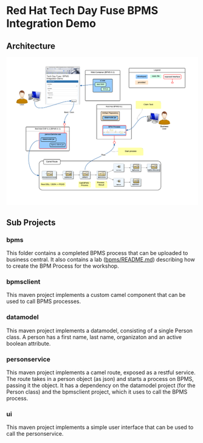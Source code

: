 # Red Hat Tech Day Fuse BPMS Integration Demo

## Architecture
![Architecture](architecture.png)

## Sub Projects
### bpms
This folder contains a completed BPMS process that can be uploaded to business central. It also contains a lab ([bpms/README.md](../bpms/README.md)) describing how to create the BPM Process for the workshop.
### bpmsclient
This maven project implements a custom camel component that can be used to call BPMS processes.
### datamodel
This maven project implements a datamodel, consisting of a single Person class.  A person has a first name, last name, organizaton and an active boolean attribute.
### personservice
This maven project implements a camel route, exposed as a restful service. The route takes in a person object (as json) and starts a process on BPMS, passing it the object. It has a dependency on the datamodel project (for the Person class) and the bpmsclient project, which it uses to call the BPMS process.
### ui
This maven project implements a simple user interface that can be used to call the personservice.
